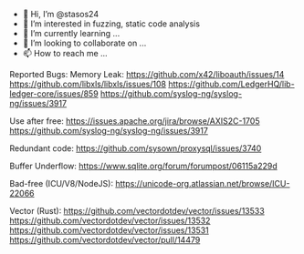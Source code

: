- 👋 Hi, I’m @stasos24
- 👀 I’m interested in fuzzing, static code analysis
- 🌱 I’m currently learning ...
- 💞️ I’m looking to collaborate on ...
- 📫 How to reach me ...

Reported Bugs:
Memory Leak: 
https://github.com/x42/liboauth/issues/14
https://github.com/libxls/libxls/issues/108 
https://github.com/LedgerHQ/lib-ledger-core/issues/859
https://github.com/syslog-ng/syslog-ng/issues/3917

Use after free: https://issues.apache.org/jira/browse/AXIS2C-1705 https://github.com/syslog-ng/syslog-ng/issues/3917

Redundant code:
https://github.com/sysown/proxysql/issues/3740

Buffer Underflow: https://www.sqlite.org/forum/forumpost/06115a229d

Bad-free (ICU/V8/NodeJS):
https://unicode-org.atlassian.net/browse/ICU-22066

Vector (Rust):
https://github.com/vectordotdev/vector/issues/13533
https://github.com/vectordotdev/vector/issues/13532
https://github.com/vectordotdev/vector/issues/13531
https://github.com/vectordotdev/vector/pull/14479
